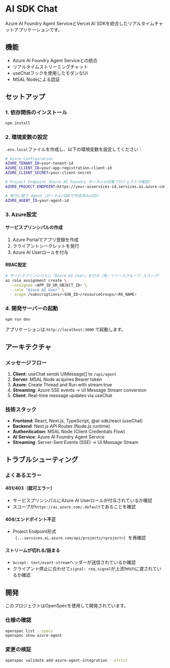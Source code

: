 # AI SDK Chat

Azure AI Foundry Agent ServiceとVercel AI SDKを統合したリアルタイムチャットアプリケーションです。

## 機能

- Azure AI Foundry Agent Serviceとの統合
- リアルタイムストリーミングチャット
- useChatフックを使用したモダンなUI
- MSAL Nodeによる認証

## セットアップ

### 1. 依存関係のインストール

```bash
npm install
```

### 2. 環境変数の設定

`.env.local`ファイルを作成し、以下の環境変数を設定してください：

```bash
# Azure Configuration
AZURE_TENANT_ID=your-tenant-id
AZURE_CLIENT_ID=your-app-registration-client-id
AZURE_CLIENT_SECRET=your-client-secret

# Project Endpoint（Azure AI Foundry ポータルの対象プロジェクトで確認）
AZURE_PROJECT_ENDPOINT=https://your-aiservices-id.services.ai.azure.com/api/projects/your-project-name

# 実行に使う Agent（ポータル/SDKで作成済みのID）
AZURE_AGENT_ID=your-agent-id
```

### 3. Azure設定

#### サービスプリンシパルの作成
1. Azure Portalでアプリ登録を作成
2. クライアントシークレットを発行
3. Azure AI Userロールを付与

#### RBAC設定
```bash
# サービスプリンシパルに「Azure AI User」を付与（例：リソースグループ スコープ）
az role assignment create \
  --assignee <APP_ID_OR_OBJECT_ID> \
  --role "Azure AI User" \
  --scope /subscriptions/<SUB_ID>/resourceGroups/<RG_NAME>
```

### 4. 開発サーバーの起動

```bash
npm run dev
```

アプリケーションは `http://localhost:3000` で起動します。

## アーキテクチャ

### メッセージフロー
1. **Client**: useChat sends UIMessage[] to `/api/agent`
2. **Server**: MSAL Node acquires Bearer token
3. **Azure**: Create Thread and Run with stream:true
4. **Streaming**: Azure SSE events → UI Message Stream conversion
5. **Client**: Real-time message updates via useChat

### 技術スタック
- **Frontend**: React, Next.js, TypeScript, @ai-sdk/react (useChat)
- **Backend**: Next.js API Routes (Node.js runtime)
- **Authentication**: MSAL Node (Client Credentials Flow)
- **AI Service**: Azure AI Foundry Agent Service
- **Streaming**: Server-Sent Events (SSE) → UI Message Stream

## トラブルシューティング

### よくあるエラー

#### 401/403（認可エラー）
- サービスプリンシパルにAzure AI Userロールが付与されているか確認
- スコープが`https://ai.azure.com/.default`であることを確認

#### 404/エンドポイント不正
- Project Endpoint形式（`...services.ai.azure.com/api/projects/<project>`）を再確認

#### ストリームが切れる/詰まる
- `Accept: text/event-stream`ヘッダーが送信されているか確認
- クライアント停止に合わせて`signal: req.signal`が上流fetchに渡されているか確認

## 開発

このプロジェクトはOpenSpecを使用して開発されています。

### 仕様の確認
```bash
openspec list --specs
openspec show azure-agent
```

### 変更の検証
```bash
openspec validate add-azure-agent-integration --strict
```
